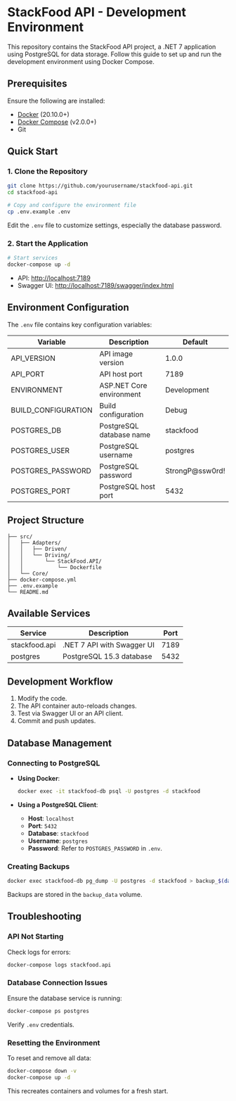 # StackFood API - Development Environment

This repository contains the StackFood API project, a .NET 7 application using PostgreSQL for data storage. Follow this guide to set up and run the development environment using Docker Compose.

## Prerequisites

Ensure the following are installed:

- [Docker](https://www.docker.com/products/docker-desktop/) (20.10.0+)
- [Docker Compose](https://docs.docker.com/compose/install/) (v2.0.0+)
- Git

## Quick Start

### 1. Clone the Repository

```bash
git clone https://github.com/yourusername/stackfood-api.git
cd stackfood-api

# Copy and configure the environment file
cp .env.example .env
```

Edit the `.env` file to customize settings, especially the database password.

### 2. Start the Application

```bash
# Start services
docker-compose up -d
```

- API: [http://localhost:7189](http://localhost:7189)
- Swagger UI: [http://localhost:7189/swagger/index.html](http://localhost:7189/swagger/index.html)

## Environment Configuration

The `.env` file contains key configuration variables:

| Variable            | Description              | Default         |
| ------------------- | ------------------------ | --------------- |
| API_VERSION         | API image version        | 1.0.0           |
| API_PORT            | API host port            | 7189            |
| ENVIRONMENT         | ASP.NET Core environment | Development     |
| BUILD_CONFIGURATION | Build configuration      | Debug           |
| POSTGRES_DB         | PostgreSQL database name | stackfood       |
| POSTGRES_USER       | PostgreSQL username      | postgres        |
| POSTGRES_PASSWORD   | PostgreSQL password      | StrongP@ssw0rd! |
| POSTGRES_PORT       | PostgreSQL host port     | 5432            |

## Project Structure

```
├── src/
│   ├── Adapters/
│   │   ├── Driven/
│   │   └── Driving/
│   │       └── StackFood.API/
│   │           └── Dockerfile
│   └── Core/
├── docker-compose.yml
├── .env.example
└── README.md
```

## Available Services

| Service       | Description                | Port |
| ------------- | -------------------------- | ---- |
| stackfood.api | .NET 7 API with Swagger UI | 7189 |
| postgres      | PostgreSQL 15.3 database   | 5432 |

## Development Workflow

1. Modify the code.
2. The API container auto-reloads changes.
3. Test via Swagger UI or an API client.
4. Commit and push updates.

## Database Management

### Connecting to PostgreSQL

- **Using Docker**:

  ```bash
  docker exec -it stackfood-db psql -U postgres -d stackfood
  ```

- **Using a PostgreSQL Client**:
  - **Host**: `localhost`
  - **Port**: `5432`
  - **Database**: `stackfood`
  - **Username**: `postgres`
  - **Password**: Refer to `POSTGRES_PASSWORD` in `.env`.

### Creating Backups

```bash
docker exec stackfood-db pg_dump -U postgres -d stackfood > backup_$(date +%Y%m%d_%H%M%S).sql
```

Backups are stored in the `backup_data` volume.

## Troubleshooting

### API Not Starting

Check logs for errors:

```bash
docker-compose logs stackfood.api
```

### Database Connection Issues

Ensure the database service is running:

```bash
docker-compose ps postgres
```

Verify `.env` credentials.

### Resetting the Environment

To reset and remove all data:

```bash
docker-compose down -v
docker-compose up -d
```

This recreates containers and volumes for a fresh start.
